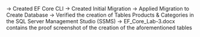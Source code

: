 -> Created EF Core CLI
-> Created Initial Migration
-> Applied Migration to Create Database
-> Verified the creation of Tables Products & Categories in the SQL Server Management Studio (SSMS)
-> EF_Core_Lab-3.docx contains the proof screenshot of the creation of the aforementioned tables
